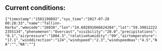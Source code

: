 ## Current conditions: 
 ``` {"timestamp":"1501190892","sys_time":"2017-07-28 00:28:33","name":"Tallinn-Harku","wmocode":"26038","lon":"24.602891666624284","lat":"59.398122222355134","phenomenon":"Overcast","visibility":"20.0","precipitations":"0.1","airpressure":"1004.3","relativehumidity":"99","airtemperature":"17.1","winddirection":"124","windspeed":"2.3","windspeedmax":"4.5","NA":"","NA":""} ```
